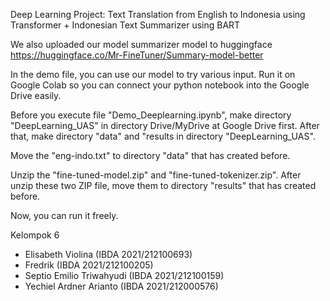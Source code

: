 Deep Learning Project: Text Translation from English to Indonesia using Transformer + Indonesian Text Summarizer using BART

We also uploaded our model summarizer model to huggingface
https://huggingface.co/Mr-FineTuner/Summary-model-better

In the demo file, you can use our model to try various input. Run it on Google Colab so you can connect your python notebook into the Google Drive easily.

Before you execute file "Demo_Deeplearning.ipynb", make directory "DeepLearning_UAS" in directory Drive/MyDrive at Google Drive first. After that, make directory "data" and "results in directory "DeepLearning_UAS".

Move the "eng-indo.txt" to directory "data" that has created before.

Unzip the "fine-tuned-model.zip" and "fine-tuned-tokenizer.zip". After unzip these two ZIP file, move them to directory "results" that has created before.

Now, you can run it freely.

Kelompok 6
- Elisabeth Violina (IBDA 2021/212100693)
- Fredrik (IBDA 2021/212100205)
- Septio Emilio Triwahyudi (IBDA 2021/212100159)
- Yechiel Ardner Arianto (IBDA 2021/212000576)

